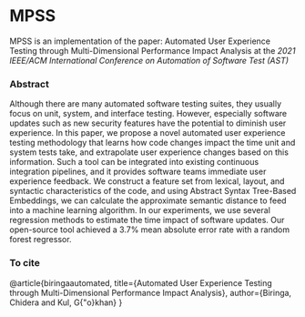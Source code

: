 # MPSS

MPSS is an implementation of the paper: <bold> Automated User Experience Testing through Multi-Dimensional Performance Impact Analysis </strong> at the <em> 2021 IEEE/ACM International Conference on Automation of Software Test (AST) </em>

### Abstract
Although there are many automated software testing suites, they usually focus on unit, system, and interface testing. However, especially software updates such as new security features have the potential to diminish user experience. In this paper, we propose a novel automated user experience testing methodology that learns how code changes impact the time unit and system tests take, and extrapolate user experience changes based on this information. Such a tool can be integrated into existing continuous integration pipelines, and it provides software teams immediate user experience feedback. We construct a feature set from lexical, layout, and syntactic characteristics of the code, and using Abstract Syntax Tree-Based Embeddings, we can calculate the approximate semantic distance to feed into a machine learning algorithm. In our experiments, we use several regression methods to estimate the time impact of software updates. Our open-source tool achieved a 3.7% mean absolute error rate with a random forest regressor.

### To cite
@article{biringaautomated,
  title={Automated User Experience Testing through Multi-Dimensional Performance Impact Analysis},
  author={Biringa, Chidera and Kul, G{\"o}khan}
}

